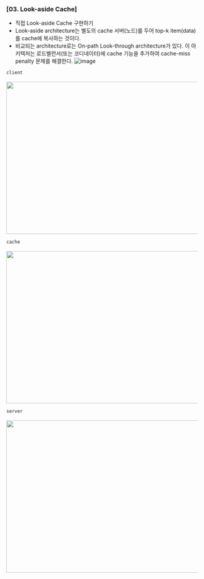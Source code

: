 ### [03. Look-aside Cache]
- 직접 Look-aside Cache 구현하기
- Look-aside architecture는 별도의 cache 서버(노드)를 두어 top-k item(data)를 cache에 복사하는 것이다.
- 비교되는 architecture로는 On-path Look-through architecture가 있다. 이 아키텍처는 로드밸런서(또는 코디네이터)에 cache 기능을 추가하여 cache-miss penalty 문제를 해결한다. 
![image](https://github.com/rlawjd10/Distributed-Systems/assets/108384971/6dc7eade-a4db-436c-81f0-1d744f418533)

`client` <br/><br/>
<img src="https://github.com/user-attachments/assets/c2896efb-6cdd-4bb8-828e-ae85840fd1fd" width="600" height="400"/>


`cache` <br/><br/>
<img src="https://github.com/user-attachments/assets/42cdd540-1cde-441b-85c7-6460b956c94f" width="600" height="400"/>

`server` <br/><br/>
<img src="https://github.com/user-attachments/assets/2982f173-e23c-460c-90cd-b2ffe0878345" width="600" height="400"/>
